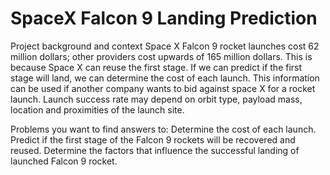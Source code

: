 # SpaceX Falcon 9 Landing Prediction 
Project background and context
Space X Falcon 9 rocket launches cost 62 million dollars; other providers cost upwards of 165 million dollars. This is because Space X can reuse the first stage. If we can predict if the first stage will land, we can determine the cost of each launch. This information can be used if another company wants to bid against space X for a rocket launch. Launch success rate may depend on orbit type, payload mass, location and proximities of the launch site.

Problems you want to find answers to:
Determine the cost of each launch.
Predict if the first stage of the Falcon 9 rockets will be recovered and reused.
Determine the factors that influence the successful landing of launched Falcon 9 rocket.
